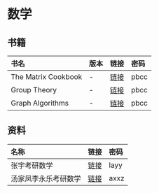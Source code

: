 # 数学

## 书籍

书名 | 版本 | 链接 | 密码
:-|:-|:-|:-
The Matrix Cookbook | - | [链接](https://pan.baidu.com/s/13UQgF1wKF7YMwWvh9ZCDhw) | pbcc
Group Theory | - | [链接](https://pan.baidu.com/s/1zN3ykcc8jwrL3_UBPaS2Mw) | pbcc
Graph Algorithms | - | [链接](https://pan.baidu.com/s/1-9QCWH75W6kgn9Ng4tngOA) | pbcc

## 资料

名称 | 链接 | 密码
:-|:-|:-
张宇考研数学 | [链接](https://pan.baidu.com/s/1k17lGHgAjLlt-u8dxzPBZg) | layy
汤家凤李永乐考研数学 | [链接](https://pan.baidu.com/s/1syZwu0yxhuREozQPPJLThg) | axxz

